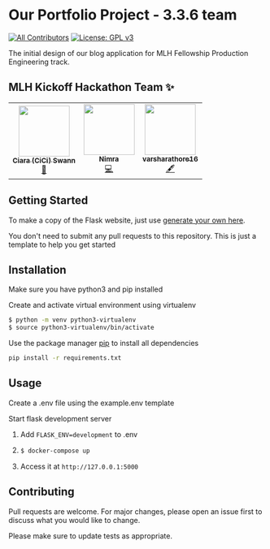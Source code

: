 # Our Portfolio Project - 3.3.6 team 

[![All Contributors](https://img.shields.io/badge/all_contributors-3-orange.svg?style=flat-square)](#contributors-)
[![License: GPL v3](https://img.shields.io/badge/License-GPLv3-blue.svg)](https://www.gnu.org/licenses/gpl-3.0)

The initial design of our blog application for MLH Fellowship Production Engineering track.

## MLH Kickoff Hackathon Team ✨

<!-- ALL-CONTRIBUTORS-LIST:START - Do not remove or modify this section -->
<!-- prettier-ignore-start -->
<!-- markdownlint-disable -->
<table>
  <tr>
    <td align="center"><a href="https://github.com/cccswann"><img src="https://avatars.githubusercontent.com/u/17733481?v=4?s=100" width="100px;" alt=""/><br /><sub><b>Ciara (CiCi) Swann</b></sub></a><br /><a href="#design-cccswann" title="Design">🎨</a></td>
    <td align="center"><a href="https://github.com/nimra200"><img src="https://avatars.githubusercontent.com/u/56455442?v=4?s=100" width="100px;" alt=""/><br /><sub><b>Nimra </b></sub></a><br /><a href="https://github.com/cccswann/mlh-portfolio-site/commits?author=nimra200" title="Code">💻</a></td>
    <td align="center"><a href="https://github.com/varsharathore16"><img src="https://avatars.githubusercontent.com/u/63990614?v=4?s=100" width="100px;" alt=""/><br /><sub><b>varsharathore16</b></sub></a><br /><a href="#content-varsharathore16" title="Content">🖋</a></td>
  </tr>
</table>

<!-- markdownlint-restore -->
<!-- prettier-ignore-end -->

<!-- ALL-CONTRIBUTORS-LIST:END -->
 

## Getting Started

To make a copy of the Flask website, just use [generate your own here](https://github.com/MLH-Fellowship/flask-blog/generate).

You don't need to submit any pull requests to this repository. This is just a template to help you get started

## Installation

Make sure you have python3 and pip installed


Create and activate virtual environment using virtualenv
```bash
$ python -m venv python3-virtualenv
$ source python3-virtualenv/bin/activate
```

Use the package manager [pip](https://pip.pypa.io/en/stable/) to install all dependencies

```bash
pip install -r requirements.txt
```

## Usage


Create a .env file using the example.env template


Start flask development server

1. Add `FLASK_ENV=development` to .env
2.
    ```bash
    $ docker-compose up
    ```
3. Access it at `http://127.0.0.1:5000`

## Contributing
Pull requests are welcome. For major changes, please open an issue first to discuss what you would like to change.

Please make sure to update tests as appropriate.
